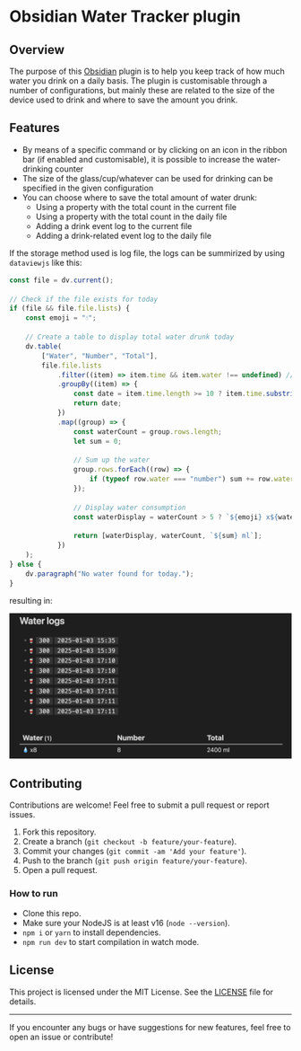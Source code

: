 # Obsidian Water Tracker plugin

## Overview

The purpose of this [Obsidian](https://obsidian.md) plugin is to help you keep track of how much water you drink on a daily basis. The plugin is customisable through a number of configurations, but mainly these are related to the size of the device used to drink and where to save the amount you drink.

## Features

- By means of a specific command or by clicking on an icon in the ribbon bar (if enabled and customisable), it is possible to increase the water-drinking counter
- The size of the glass/cup/whatever can be used for drinking can be specified in the given configuration
- You can choose where to save the total amount of water drunk:
  - Using a property with the total count in the current file
  - Using a property with the total count in the daily file
  - Adding a drink event log to the current file
  - Adding a drink-related event log to the daily file 


If the storage method used is log file, the logs can be summirized by using `dataviewjs` like this:

```js
const file = dv.current();

// Check if the file exists for today
if (file && file.file.lists) {
    const emoji = "💧";

    // Create a table to display total water drunk today
    dv.table(
        ["Water", "Number", "Total"], 
        file.file.lists
            .filter((item) => item.time && item.water !== undefined) // Ensure items have time and water defined
            .groupBy((item) => {
                const date = item.time.length >= 10 ? item.time.substring(0, 10) : "Unknown Date";
                return date;
            })
            .map((group) => {
                const waterCount = group.rows.length;
                let sum = 0;

                // Sum up the water
                group.rows.forEach((row) => {
                    if (typeof row.water === "number") sum += row.water; // Ensure water is numeric
                });

                // Display water consumption
                const waterDisplay = waterCount > 5 ? `${emoji} x${waterCount}` : emoji.repeat(waterCount);

                return [waterDisplay, waterCount, `${sum} ml`];
            })
    );
} else {
    dv.paragraph("No water found for today.");
}
```

resulting in:

![Logs example](./logs_example.png)


## Contributing

Contributions are welcome! Feel free to submit a pull request or report issues.

1. Fork this repository.
2. Create a branch (`git checkout -b feature/your-feature`).
3. Commit your changes (`git commit -am 'Add your feature'`).
4. Push to the branch (`git push origin feature/your-feature`).
5. Open a pull request.

### How to run

- Clone this repo.
- Make sure your NodeJS is at least v16 (`node --version`).
- `npm i` or `yarn` to install dependencies.
- `npm run dev` to start compilation in watch mode.

## License

This project is licensed under the MIT License. See the [LICENSE](LICENSE) file for details.

---

If you encounter any bugs or have suggestions for new features, feel free to open an issue or contribute!
